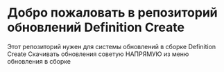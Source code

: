 # Добро пожаловать в репозиторий обновлений Definition Create
Этот репозиторий нужен для системы обновлений в сборке Definition Create
Скачивать обновления советую НАПРЯМУЮ из меню обновления в сборке

